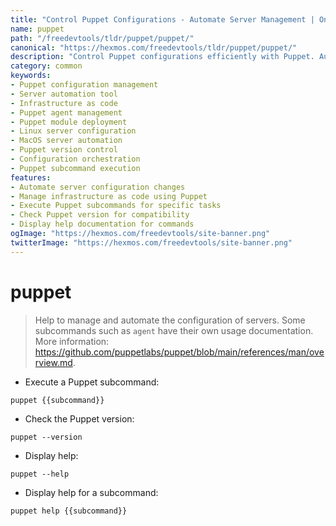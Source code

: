 ```yaml
---
title: "Control Puppet Configurations - Automate Server Management | Online Free DevTools by Hexmos"
name: puppet
path: "/freedevtools/tldr/puppet/puppet/"
canonical: "https://hexmos.com/freedevtools/tldr/puppet/puppet/"
description: "Control Puppet configurations efficiently with Puppet. Automate server management, deploy applications, and enforce consistent configurations. Free online tool, no registration required."
category: common
keywords:
- Puppet configuration management
- Server automation tool
- Infrastructure as code
- Puppet agent management
- Puppet module deployment
- Linux server configuration
- MacOS server automation
- Puppet version control
- Configuration orchestration
- Puppet subcommand execution
features:
- Automate server configuration changes
- Manage infrastructure as code using Puppet
- Execute Puppet subcommands for specific tasks
- Check Puppet version for compatibility
- Display help documentation for commands
ogImage: "https://hexmos.com/freedevtools/site-banner.png"
twitterImage: "https://hexmos.com/freedevtools/site-banner.png"
---
```


# puppet

> Help to manage and automate the configuration of servers.
> Some subcommands such as `agent` have their own usage documentation.
> More information: <https://github.com/puppetlabs/puppet/blob/main/references/man/overview.md>.

- Execute a Puppet subcommand:

`puppet {{subcommand}}`

- Check the Puppet version:

`puppet --version`

- Display help:

`puppet --help`

- Display help for a subcommand:

`puppet help {{subcommand}}`
